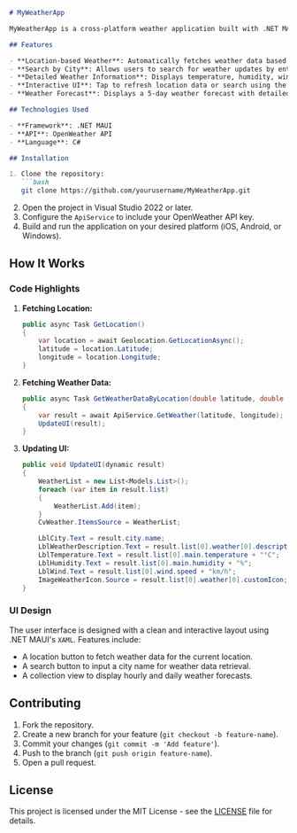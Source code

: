 
```markdown
# MyWeatherApp

MyWeatherApp is a cross-platform weather application built with .NET MAUI. It allows users to view weather information for their current location or search for weather data in a specific city. The app uses OpenWeather API to fetch real-time weather updates.

## Features

- **Location-based Weather**: Automatically fetches weather data based on your current location.
- **Search by City**: Allows users to search for weather updates by entering a city name.
- **Detailed Weather Information**: Displays temperature, humidity, wind speed, and weather description.
- **Interactive UI**: Tap to refresh location data or search using the provided search button.
- **Weather Forecast**: Displays a 5-day weather forecast with detailed hourly information.

## Technologies Used

- **Framework**: .NET MAUI
- **API**: OpenWeather API
- **Language**: C#

## Installation

1. Clone the repository:
   ```bash
   git clone https://github.com/yourusername/MyWeatherApp.git
   ```
2. Open the project in Visual Studio 2022 or later.
3. Configure the `ApiService` to include your OpenWeather API key.
4. Build and run the application on your desired platform (iOS, Android, or Windows).

## How It Works

### Code Highlights

1. **Fetching Location:**
   ```csharp
   public async Task GetLocation()
   {
       var location = await Geolocation.GetLocationAsync();
       latitude = location.Latitude;
       longitude = location.Longitude;
   }
   ```

2. **Fetching Weather Data:**
   ```csharp
   public async Task GetWeatherDataByLocation(double latitude, double longitude)
   {
       var result = await ApiService.GetWeather(latitude, longitude);
       UpdateUI(result);
   }
   ```

3. **Updating UI:**
   ```csharp
   public void UpdateUI(dynamic result)
   {
       WeatherList = new List<Models.List>();
       foreach (var item in result.list)
       {
           WeatherList.Add(item);
       }
       CvWeather.ItemsSource = WeatherList;

       LblCity.Text = result.city.name;
       LblWeatherDescription.Text = result.list[0].weather[0].description;
       LblTemperature.Text = result.list[0].main.temperature + "°C";
       LblHumidity.Text = result.list[0].main.humidity + "%";
       LblWind.Text = result.list[0].wind.speed + "km/h";
       ImageWeatherIcon.Source = result.list[0].weather[0].customIcon;
   }
   ```

### UI Design

The user interface is designed with a clean and interactive layout using .NET MAUI's `XAML`. Features include:
- A location button to fetch weather data for the current location.
- A search button to input a city name for weather data retrieval.
- A collection view to display hourly and daily weather forecasts.

## Contributing

1. Fork the repository.
2. Create a new branch for your feature (`git checkout -b feature-name`).
3. Commit your changes (`git commit -m 'Add feature'`).
4. Push to the branch (`git push origin feature-name`).
5. Open a pull request.

## License

This project is licensed under the MIT License - see the [LICENSE](LICENSE) file for details.

